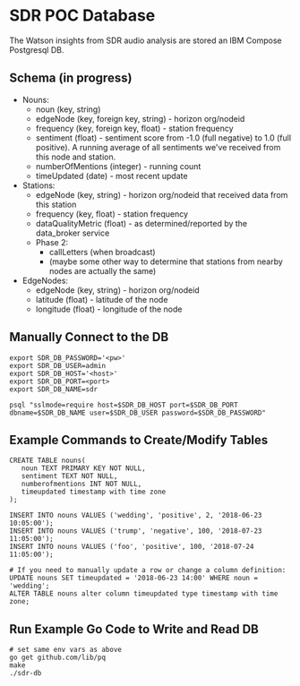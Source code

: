 # SDR POC Database

The Watson insights from SDR audio analysis are stored an IBM Compose Postgresql DB.

## Schema (in progress)

- Nouns:
    - noun (key, string)
    - edgeNode (key, foreign key, string) - horizon org/nodeid
    - frequency (key, foreign key, float) - station frequency
    - sentiment (float) - sentiment score from -1.0 (full negative) to 1.0 (full positive). A running average of all sentiments we've received from this node and station.
    - numberOfMentions (integer) - running count
    - timeUpdated (date) - most recent update
- Stations:
    - edgeNode (key, string) - horizon org/nodeid that received data from this station
    - frequency (key, float) - station frequency
    - dataQualityMetric (float) - as determined/reported by the data_broker service
    - Phase 2:
        - callLetters (when broadcast)
        - (maybe some other way to determine that stations from nearby nodes are actually the same)
- EdgeNodes:
    - edgeNode (key, string) - horizon org/nodeid
    - latitude (float) - latitude of the node
    - longitude (float) - longitude of the node

## Manually Connect to the DB
```
export SDR_DB_PASSWORD='<pw>'
export SDR_DB_USER=admin
export SDR_DB_HOST='<host>'
export SDR_DB_PORT=<port>
export SDR_DB_NAME=sdr

psql "sslmode=require host=$SDR_DB_HOST port=$SDR_DB_PORT dbname=$SDR_DB_NAME user=$SDR_DB_USER password=$SDR_DB_PASSWORD"
```

## Example Commands to Create/Modify Tables
```
CREATE TABLE nouns(
   noun TEXT PRIMARY KEY NOT NULL,
   sentiment TEXT NOT NULL,
   numberofmentions INT NOT NULL,
   timeupdated timestamp with time zone
);

INSERT INTO nouns VALUES ('wedding', 'positive', 2, '2018-06-23 10:05:00');
INSERT INTO nouns VALUES ('trump', 'negative', 100, '2018-07-23 11:05:00');
INSERT INTO nouns VALUES ('foo', 'positive', 100, '2018-07-24 11:05:00');

# If you need to manually update a row or change a column definition:
UPDATE nouns SET timeupdated = '2018-06-23 14:00' WHERE noun = 'wedding';
ALTER TABLE nouns alter column timeupdated type timestamp with time zone;
```

## Run Example Go Code to Write and Read DB
```
# set same env vars as above
go get github.com/lib/pq
make
./sdr-db
```
